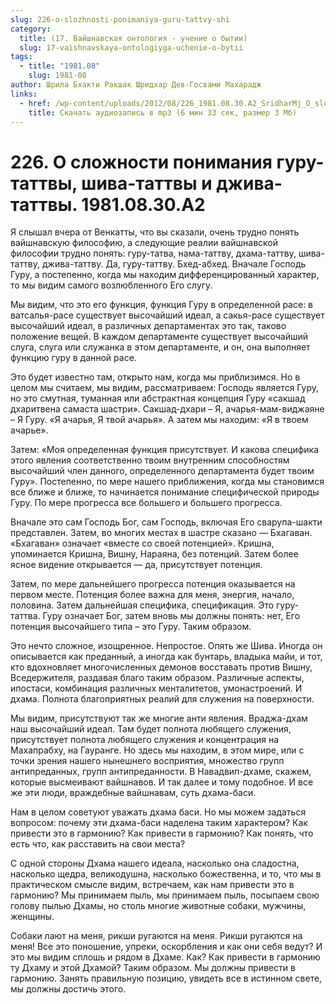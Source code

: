 ```yaml
---
slug: 226-o-slozhnosti-ponimaniya-guru-tattvy-shi
category:
  title: (17. Вайшнавская онтология - учение о бытии)
  slug: 17-vaishnavskaya-ontologiyga-uchenie-o-bytii
tags:
  - title: "1981.08"
    slug: 1981-08
author: Шрила Бхакти Ракшак Шридхар Дев-Госвами Махарадж
links:
  - href: /wp-content/uploads/2012/08/226_1981.08.30.A2_SridharMj_O_slojnosti_ponimaniya_guru-tattvy_shiva-tattvy_i_dhama-tattvy.mp3
    title: Скачать аудиозапись в mp3 (6 мин 33 сек, размер 3 Мб)
---
```


# 226. О сложности понимания гуру-таттвы, шива-таттвы и джива-таттвы. 1981.08.30.A2

Я слышал вчера от Венкатты, что вы сказали, очень трудно понять вайшнавскую философию, а следующие реалии вайшнавской философии трудно понять: гуру-татва, нама-таттву, дхама-таттву, шива-таттву, джива-таттву. Да, гуру-таттву. Бхед-абхед. Вначале Господь Гуру, а постепенно, когда мы находим дифференцированный характер, то мы видим самого возлюбленного Его слугу.

Мы видим, что это его функция, функция Гуру в определенной расе: в ватсалья-расе существует высочайший идеал, а сакья-расе существует высочайший идеал, в различных департаментах это так, таково положение вещей. В каждом департаменте существует высочайший слуга, слуга или служанка в этом департаменте, и он, она выполняет функцию гуру в данной расе.

Это будет известно там, открыто нам, когда мы приблизимся. Но в целом мы считаем, мы видим, рассматриваем: Господь является Гуру, но это смутная, туманная или абстрактная концепция Гуру «сакшад дхаритвена самаста шастри». Сакшад-дхари – Я, ачарья-мам-виджаяне – Я Гуру. «Я ачарья, Я твой ачарья». А затем мы находим: «Я в твоем ачарье».

Затем: «Моя определенная функция присутствует. И какова специфика этого явления соответственно твоим внутренним способностям высочайший член данного, определенного департамента будет твоим Гуру». Постепенно, по мере нашего приближения, когда мы становимся все ближе и ближе, то начинается понимание специфической природы Гуру. По мере прогресса все большего и большего прогресса.

Вначале это сам Господь Бог, сам Господь, включая Его сварупа-шакти представлен. Затем, во многих местах в шастре сказано — Бхагаван. «Бхагаван» означает «вместе со своей потенцией». Кришна, упоминается Кришна, Вишну, Нараяна, без потенций. Затем более ясное видение открывается — да, присутствует потенция.

Затем, по мере дальнейшего прогресса потенция оказывается на первом месте. Потенция более важна для меня, энергия, начало, половина. Затем дальнейшая специфика, спецификация. Это гуру-таттва. Гуру означает Бог, затем вновь мы должны понять: нет, Его потенция высочайшего типа – это Гуру. Таким образом.

Это нечто сложное, изощренное. Непростое. Опять же Шива. Иногда он описывается как преданный, а иногда как бунтарь, владыка майи, и тот, кто вдохновляет многочисленных демонов восставать против Вишну, Вседержителя, раздавая благо таким образом. Различные аспекты, ипостаси, комбинация различных менталитетов, умонастроений. И дхама. Полнота благоприятных реалий для служения на поверхности.

Мы видим, присутствуют так же многие анти явления. Враджа-дхам наш высочайший идеал. Там будет полнота любящего служения, присутствует полнота любящего служения и концентрация на Махапрабху, на Гауранге. Но здесь мы находим, в этом мире, или с точки зрения нашего нынешнего восприятия, множество групп антипреданных, групп антипреданности. В Навадвип-дхаме, скажем, которые высмеивают вайшнавов. И так далее и тому подобное. И все же эти люди, враждебные вайшнавам, суть дхама-баси.

Нам в целом советуют уважать дхама баси. Но мы можем задаться вопросом: почему эти дхама-баси наделена таким характером? Как привести это в гармонию? Как привести в гармонию? Как понять, что есть что, как расставить на свои места?

С одной стороны Дхама нашего идеала, насколько она сладостна, насколько щедра, великодушна, насколько божественна, и то, что мы в практическом смысле видим, встречаем, как нам привести это в гармонию? Мы принимаем пыль, мы принимаем пыль, посыпаем свою голову пылью Дхамы, но столь многие животные собаки, мужчины, женщины.

Собаки лают на меня, рикши ругаются на меня. Рикши ругаются на меня! Все это поношение, упреки, оскорбления и как они себя ведут? И это мы видим сплошь и рядом в Дхаме. Как? Как привести в гармонию ту Дхаму и этой Дхамой? Таким образом. Мы должны привести в гармонию. Занять правильную позицию, увидеть все в истинном свете, мы должны достичь этого.

